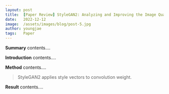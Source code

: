 ```yaml
---
layout: post
title:  [Paper Review] StyleGAN2: Analyzing and Improving the Image Quality of StyleGAN
date:   2022-12-12 
image:  /assets/images/blog/post-5.jpg
author: youngjae
tags:   Paper
---
```



**Summary**
contents....

**Introduction**
contents....

**Method** 
contents....

> StyleGAN2 applies style vectors to convolution weight.

**Result**
contents....

